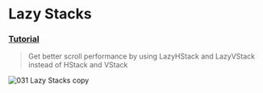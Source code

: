 # Lazy Stacks
 ### [Tutorial](https://designcode.io/swiftui-handbook-lazy-stacks)
> Get better scroll performance by using LazyHStack and LazyVStack instead of HStack and VStack

![031  Lazy Stacks  copy](https://github.com/mrgsdev/DesignCode/assets/157994617/3b8bd6e3-f82a-41ee-b754-5b8182b1d59c)
 